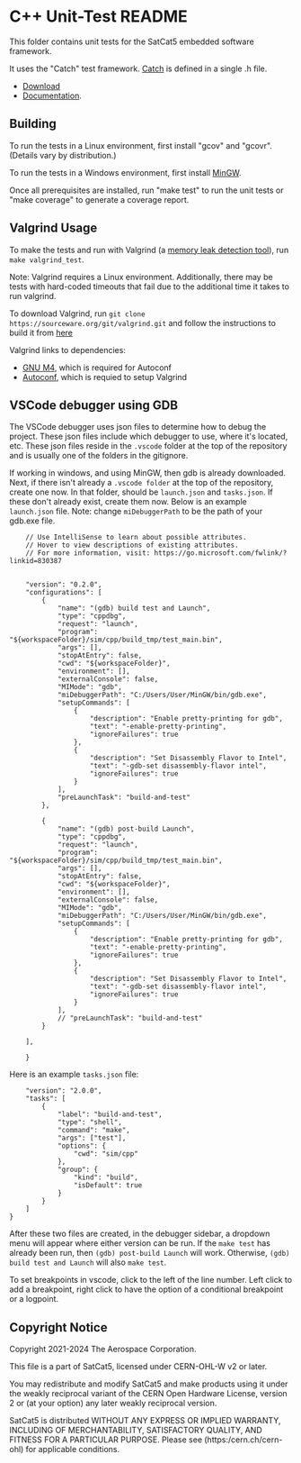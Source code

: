 # C++ Unit-Test README

This folder contains unit tests for the SatCat5 embedded software framework.

It uses the "Catch" test framework. [Catch](https://github.com/catchorg/Catch2) is defined in a single .h file.

* [Download](https://raw.githubusercontent.com/catchorg/Catch2/master/single_include/catch2/catch.hpp)
* [Documentation](https://github.com/catchorg/Catch2/tree/master/docs).

## Building

To run the tests in a Linux environment, first install "gcov" and "gcovr". (Details vary by distribution.)

To run the tests in a Windows environment, first install [MinGW](https://nuwen.net/mingw.html#install).

Once all prerequisites are installed, run "make test" to run the unit tests or "make coverage" to generate a coverage report.

## Valgrind Usage

To make the tests and run with Valgrind (a [memory leak detection tool](https://valgrind.org/)), run `make valgrind_test`.

Note: Valgrind requires a Linux environment. Additionally, there may be tests with hard-coded
timeouts that fail due to the additional time it takes to run valgrind.

To download Valgrind, run `git clone https://sourceware.org/git/valgrind.git` and follow the instructions to build it from [here](https://valgrind.org/docs/manual/dist.readme.html)

Valgrind links to dependencies:

* [GNU M4](https://www.gnu.org/software/m4/m4.html), which is required for Autoconf
* [Autoconf](https://www.gnu.org/software/autoconf/), which is requied to setup Valgrind

## VSCode debugger using GDB

The VSCode debugger uses json files to determine how to debug the project. These json files include which debugger to use, where it's located, etc. These json files reside in the `.vscode` folder at the top of the repository and is usually one of the folders in the gitignore. 

If working in windows, and using MinGW, then gdb is already downloaded. Next, if there isn't already a `.vscode folder` at the top of the repository, create one now. In that folder, should be `launch.json` and `tasks.json`. If these don't already exist, create them now. Below is an example `launch.json` file. Note: change `miDebuggerPath` to be the path of your gdb.exe file.

``` {
    // Use IntelliSense to learn about possible attributes.
    // Hover to view descriptions of existing attributes.
    // For more information, visit: https://go.microsoft.com/fwlink/?linkid=830387
    
    
    "version": "0.2.0",
    "configurations": [
        {
            "name": "(gdb) build test and Launch",
            "type": "cppdbg",
            "request": "launch",
            "program": "${workspaceFolder}/sim/cpp/build_tmp/test_main.bin",
            "args": [],
            "stopAtEntry": false,
            "cwd": "${workspaceFolder}",
            "environment": [],
            "externalConsole": false,
            "MIMode": "gdb",
            "miDebuggerPath": "C:/Users/User/MinGW/bin/gdb.exe",
            "setupCommands": [
                {
                    "description": "Enable pretty-printing for gdb",
                    "text": "-enable-pretty-printing",
                    "ignoreFailures": true
                },
                {
                    "description": "Set Disassembly Flavor to Intel",
                    "text": "-gdb-set disassembly-flavor intel",
                    "ignoreFailures": true
                }
            ],
            "preLaunchTask": "build-and-test"
        },

        {
            "name": "(gdb) post-build Launch",
            "type": "cppdbg",
            "request": "launch",
            "program": "${workspaceFolder}/sim/cpp/build_tmp/test_main.bin",
            "args": [],
            "stopAtEntry": false,
            "cwd": "${workspaceFolder}",
            "environment": [],
            "externalConsole": false,
            "MIMode": "gdb",
            "miDebuggerPath": "C:/Users/User/MinGW/bin/gdb.exe",
            "setupCommands": [
                {
                    "description": "Enable pretty-printing for gdb",
                    "text": "-enable-pretty-printing",
                    "ignoreFailures": true
                },
                {
                    "description": "Set Disassembly Flavor to Intel",
                    "text": "-gdb-set disassembly-flavor intel",
                    "ignoreFailures": true
                }
            ],
            // "preLaunchTask": "build-and-test"
        }

    ],

    } 
```

Here is an example `tasks.json` file:

``` {
    "version": "2.0.0",
    "tasks": [
        {
            "label": "build-and-test",
            "type": "shell",
            "command": "make",
            "args": ["test"],
            "options": {
                "cwd": "sim/cpp"
            },
            "group": {
                "kind": "build",
                "isDefault": true
            }
        }
    ]
}
```

After these two files are created, in the debugger sidebar, a dropdown menu will appear where either version can be run. If the `make test` has already been run, then `(gdb) post-build Launch` will work. Otherwise, `(gdb) build test and Launch` will also `make test`.

To set breakpoints in vscode, click to the left of the line number. Left click to add a breakpoint, right click to have the option of a conditional breakpoint or a logpoint.

## Copyright Notice

Copyright 2021-2024 The Aerospace Corporation.

This file is a part of SatCat5, licensed under CERN-OHL-W v2 or later.

You may redistribute and modify SatCat5 and make products using it under
the weakly reciprocal variant of the CERN Open Hardware License, version 2
or (at your option) any later weakly reciprocal version.

SatCat5 is distributed WITHOUT ANY EXPRESS OR IMPLIED WARRANTY, INCLUDING
OF MERCHANTABILITY, SATISFACTORY QUALITY, AND FITNESS FOR A PARTICULAR
PURPOSE. Please see (https:/cern.ch/cern-ohl) for applicable conditions.

